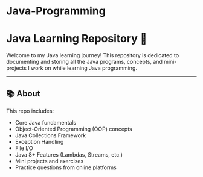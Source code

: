 # Java-Programming

# Java Learning Repository 🚀

Welcome to my Java learning journey! This repository is dedicated to documenting and storing all the Java programs, concepts, and mini-projects I work on while learning Java programming.

---

## 📚 About

This repo includes:
- Core Java fundamentals
- Object-Oriented Programming (OOP) concepts
- Java Collections Framework
- Exception Handling
- File I/O
- Java 8+ Features (Lambdas, Streams, etc.)
- Mini projects and exercises
- Practice questions from online platforms
